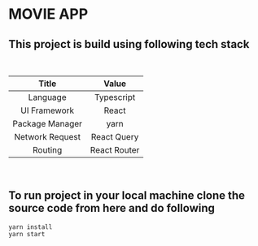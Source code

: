# MOVIE APP

## This project is build using following tech stack

&nbsp;

|      Title      |    Value     |
| :-------------: | :----------: |
|    Language     |  Typescript  |
|  UI Framework   |    React     |
| Package Manager |     yarn     |
| Network Request | React Query  |
|     Routing     | React Router |

&nbsp;

## To run project in your local machine clone the source code from here and do following

```
yarn install
yarn start
```
